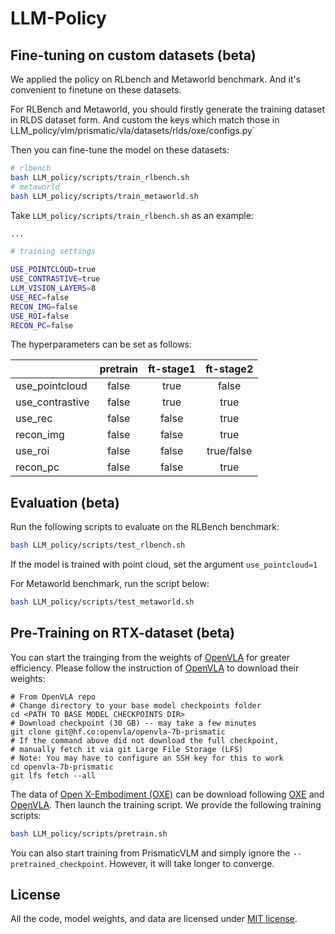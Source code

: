 # LLM-Policy

## Fine-tuning on custom datasets (beta)

We applied the policy on RLbench and Metaworld benchmark. And it's convenient to finetune on these datasets.

For RLBench and Metaworld, you should firstly generate the training dataset in RLDS dataset form. And custom the keys which match those in LLM_policy/vlm/prismatic/vla/datasets/rlds/oxe/configs.py`

Then you can fine-tune the model on these datasets:

```bash
# rlbench
bash LLM_policy/scripts/train_rlbench.sh
# metaworld
bash LLM_policy/scripts/train_metaworld.sh
```

Take `LLM_policy/scripts/train_rlbench.sh` as an example:

```bash
...

# training settings

USE_POINTCLOUD=true
USE_CONTRASTIVE=true
LLM_VISION_LAYERS=8
USE_REC=false
RECON_IMG=false
USE_ROI=false
RECON_PC=false


```

The hyperparameters can be set as follows:

|                              |pretrain|ft-stage1| ft-stage2 | 
|:-----------|:-----------:|:-----------:|:-----------:|
| use_pointcloud  | false | true | false |
| use_contrastive  | false | true | true |
| use_rec                | false | false | true |
| recon_img           | false | false | true |
| use_roi                 | false | false | true/false |
| recon_pc              | false | false | true |


## Evaluation (beta)

Run the following scripts to evaluate on the RLBench benchmark:

```bash
bash LLM_policy/scripts/test_rlbench.sh
```

If the model is trained with point cloud, set the argument `use_pointcloud=1`

For Metaworld benchmark, run the script below:

```bash
bash LLM_policy/scripts/test_metaworld.sh
```

## Pre-Training on RTX-dataset (beta)

You can start the trainging from the weights of [OpenVLA](https://github.com/openvla/openvla) for greater efficiency. Please follow the instruction of [OpenVLA](https://github.com/openvla/openvla) to download their weights:

```
# From OpenVLA repo
# Change directory to your base model checkpoints folder
cd <PATH TO BASE MODEL CHECKPOINTS DIR>
# Download checkpoint (30 GB) -- may take a few minutes
git clone git@hf.co:openvla/openvla-7b-prismatic
# If the command above did not download the full checkpoint,
# manually fetch it via git Large File Storage (LFS)
# Note: You may have to configure an SSH key for this to work
cd openvla-7b-prismatic
git lfs fetch --all
```


The data of [Open X-Embodiment (OXE)](https://robotics-transformer-x.github.io/) can be download following [OXE](https://robotics-transformer-x.github.io/) and [OpenVLA](https://github.com/openvla/openvla). Then launch the training script. We provide the following training scripts:

```bash
bash LLM_policy/scripts/pretrain.sh
```

You can also start training from PrismaticVLM and simply ignore the ``--pretrained_checkpoint``. However, it will take longer to converge.

## License

All the code, model weights, and data are licensed under [MIT license](./LICENSE).

